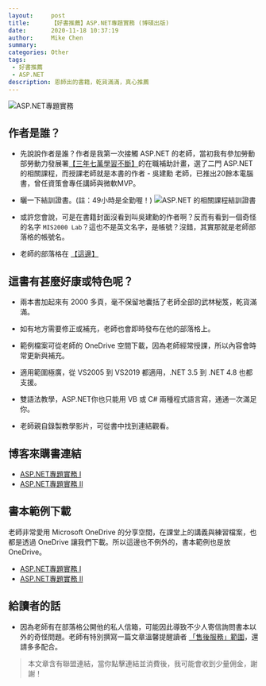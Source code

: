 ```yaml
---
layout:     post
title:      【好書推薦】ASP.NET專題實務 (博碩出版)
date:       2020-11-18 10:37:19
author:     Mike Chen
summary:    
categories: Other
tags:
 - 好書推薦
 - ASP.NET
description: 恩師出的書籍，乾貨滿滿，真心推薦
---
```

![ASP.NET專題實務](https://i.imgur.com/AijCOwG.jpg)

## 作者是誰？

* 先說說作者是誰？作者是我第一次接觸 ASP.NET 的老師，當初我有參加勞動部勞動力發展署[【三年七萬學習不斷】](https://www.wda.gov.tw/News_Content.aspx?n=1C70EFC8E5FD1DD2&sms=CAB9903ECBBD14F1&s=DB57727FF40305AF)的在職補助計畫，選了二門 ASP.NET 的相關課程，而授課老師就是本書的作者 - 吳建勳 老師，已推出20餘本電腦書，曾任資策會專任講師與微軟MVP。

* 曬一下結訓證書。(註：49小時是全勤喔！)
![ASP.NET 的相關課程結訓證書](https://i.imgur.com/2xgxtxf.jpg)

* 或許您會說，可是在書籍封面沒看到叫吳建勳的作者啊？反而有看到一個奇怪的名字 `MIS2000 Lab`？這也不是英文名字，是帳號？沒錯，其實那就是老師部落格的帳號名。

* 老師的部落格在 [【這邊】](https://dotblogs.com.tw/mis2000lab)

## 這書有甚麼好康或特色呢？

* 兩本書加起來有 2000 多頁，毫不保留地囊括了老師全部的武林秘笈，乾貨滿滿。

* 如有地方需要修正或補充，老師也會即時發布在他的部落格上。

* 範例檔案可從老師的 OneDrive 空間下載，因為老師經常授課，所以內容會時常更新與補充。

* 適用範圍極廣，從 VS2005 到 VS2019 都適用，.NET 3.5 到 .NET 4.8 也都支援。

* 雙語法教學，ASP.NET你也只能用 VB 或 C# 兩種程式語言寫，通通一次滿足你。

* 老師親自錄製教學影片，可從書中找到連結觀看。

## 博客來購書連結
   
* [ASP.NET專題實務 I](https://www.books.com.tw/exep/assp.php/mikechen2020/products/0010838463?utm_source=mikechen2020&utm_medium=ap-books&utm_content=recommend&utm_campaign=ap-202011)
* [ASP.NET專題實務 II](https://www.books.com.tw/exep/assp.php/mikechen2020/products/0010838440?utm_source=mikechen2020&utm_medium=ap-books&utm_content=recommend&utm_campaign=ap-202011)

## 書本範例下載

老師非常愛用 Microsoft OneDrive 的分享空間，在課堂上的講義與練習檔案，也都是透過 OneDrive 讓我們下載。所以這邊也不例外的，書本範例也是放 OneDrive。

* [ASP.NET專題實務 I](https://onedrive.live.com/?id=6F7F668080F24B20%212411&cid=6F7F668080F24B20)
* [ASP.NET專題實務 II](https://onedrive.live.com/?id=6F7F668080F24B20%211731&cid=6F7F668080F24B20)

## 給讀者的話

* 因為老師有在部落格公開他的私人信箱，可能因此導致不少人寄信詢問書本以外的奇怪問題。老師有特別撰寫一篇文章溫馨提醒讀者 [「售後服務」範圍](https://dotblogs.com.tw/mis2000lab/2011/07/27/32183)，還請多多配合。

> 本文章含有聯盟連結，當你點擊連結並消費後，我可能會收到少量佣金，謝謝！